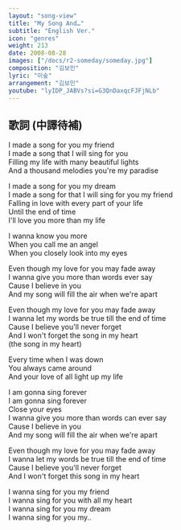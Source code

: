 ```yaml
---
layout: "song-view"
title: "My Song And…"
subtitle: "English Ver."
icon: "genres"
weight: 213
date: 2008-08-28
images: ["/docs/r2-someday/someday.jpg"]
composition: "김보민"
lyric: "이숲"
arrangement: "김보민"
youtube: "lyIDP_JABVs?si=G3QnDaxqcFJFjNLb"
---
```


## 歌詞 (中譯待補)

I made a song for you my friend  
I made a song that I will sing for you  
Filling my life with many beautiful lights  
And a thousand melodies you're my paradise  

I made a song for you my dream  
I made a song for that I will sing for you my friend  
Falling in love with every part of your life  
Until the end of time  
I'll love you more than my life  

I wanna know you more  
When you call me an angel  
When you closely look into my eyes  

Even though my love for you may fade away  
I wanna give you more than words ever say  
Cause I believe in you  
And my song will fill the air when we're apart  

Even though my love for you may fade away  
I wanna let my words be true till the end of time  
Cause I believe you'll never forget  
And I won't forget the song in my heart  
(the song in my heart)  

Every time when I was down  
You always came around  
And your love of all light up my life  

I am gonna sing forever  
I am gonna sing forever  
Close your eyes  
I wanna give you more than words can ever say  
Cause I believe in you  
And my song will fill the air when we're apart  

Even though my love for you may fade away  
I wanna let my words be true till the end of time  
Cause I believe you'll never forget  
And I won't forget this song in my heart  

I wanna sing for you my friend  
I wanna sing for you with all my heart  
I wanna sing for you my dream  
I wanna sing for you my..  
